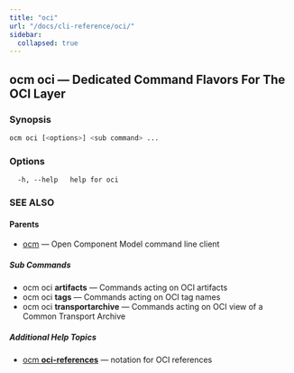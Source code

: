 ```yaml
---
title: "oci"
url: "/docs/cli-reference/oci/"
sidebar:
  collapsed: true
---
```


## ocm oci &mdash; Dedicated Command Flavors For The OCI Layer

### Synopsis

```bash
ocm oci [<options>] <sub command> ...
```

### Options

```text
  -h, --help   help for oci
```

### SEE ALSO

#### Parents

* [ocm](ocm.md)	 &mdash; Open Component Model command line client


##### Sub Commands

* ocm oci <b>artifacts</b>	 &mdash; Commands acting on OCI artifacts
* ocm oci <b>tags</b>	 &mdash; Commands acting on OCI tag names
* ocm oci <b>transportarchive</b>	 &mdash; Commands acting on OCI view of a Common Transport Archive



##### Additional Help Topics

* [ocm <b>oci-references</b>](ocm_oci-references.md)	 &mdash; notation for OCI references
